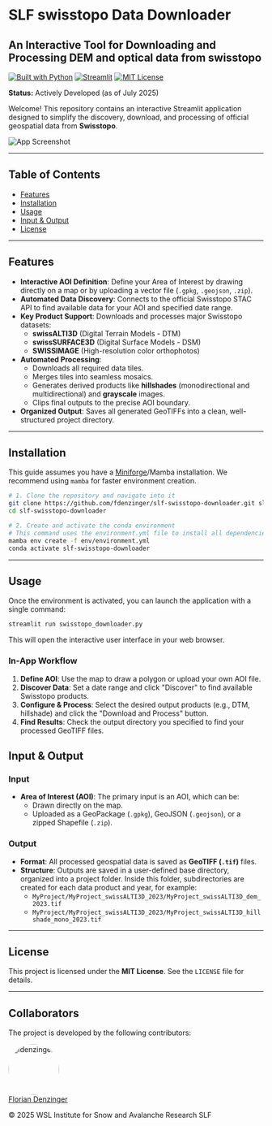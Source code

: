 # SLF swisstopo Data Downloader
## An Interactive Tool for Downloading and Processing DEM and optical data from swisstopo

[![Built with Python](https://img.shields.io/badge/python-3670A0?style=for-the-badge&logo=python&logoColor=ffdd54)](https://www.python.org/) [![Streamlit](https://img.shields.io/badge/Streamlit-%23FE4B4B.svg?style=for-the-badge&logo=streamlit&logoColor=white)](https://streamlit.io) [![MIT License](https://img.shields.io/badge/License-MIT-yellow.svg?style=for-the-badge)](https://opensource.org/licenses/MIT)

**Status:** Actively Developed (as of July 2025)

Welcome! This repository contains an interactive Streamlit application designed to simplify the discovery, download, and processing of official geospatial data from **Swisstopo**.

![App Screenshot](docs/markdown/assets/SLF_DataDownloader_Showcase.gif)

---

## Table of Contents

* [Features](#features)
* [Installation](#installation)
* [Usage](#usage)
* [Input & Output](#input--output)
* [License](#license)

---

## Features

* **Interactive AOI Definition**: Define your Area of Interest by drawing directly on a map or by uploading a vector file (`.gpkg`, `.geojson`, `.zip`).
* **Automated Data Discovery**: Connects to the official Swisstopo STAC API to find available data for your AOI and specified date range.
* **Key Product Support**: Downloads and processes major Swisstopo datasets:
    * **swissALTI3D** (Digital Terrain Models - DTM)
    * **swissSURFACE3D** (Digital Surface Models - DSM)
    * **SWISSIMAGE** (High-resolution color orthophotos)
* **Automated Processing**:
    * Downloads all required data tiles.
    * Merges tiles into seamless mosaics.
    * Generates derived products like **hillshades** (monodirectional and multidirectional) and **grayscale** images.
    * Clips final outputs to the precise AOI boundary.
* **Organized Output**: Saves all generated GeoTIFFs into a clean, well-structured project directory.

---

## Installation

This guide assumes you have a [Miniforge](https://github.com/conda-forge/miniforge?tab=readme-ov-file#install)/Mamba installation. We recommend using `mamba` for faster environment creation.

```bash
# 1. Clone the repository and navigate into it
git clone https://github.com/fdenzinger/slf-swisstopo-downloader.git slf-swisstopo-downloader
cd slf-swisstopo-downloader

# 2. Create and activate the conda environment
# This command uses the environment.yml file to install all dependencies.
mamba env create -f env/environment.yml
conda activate slf-swisstopo-downloader
```
---

## Usage

Once the environment is activated, you can launch the application with a single command:

```bash
streamlit run swisstopo_downloader.py
```

This will open the interactive user interface in your web browser.

### In-App Workflow
1.  **Define AOI**: Use the map to draw a polygon or upload your own AOI file.
2.  **Discover Data**: Set a date range and click "Discover" to find available Swisstopo products.
3.  **Configure & Process**: Select the desired output products (e.g., DTM, hillshade) and click the "Download and Process" button.
4.  **Find Results**: Check the output directory you specified to find your processed GeoTIFF files.

## Input & Output

### Input
* **Area of Interest (AOI)**: The primary input is an AOI, which can be:
    * Drawn directly on the map.
    * Uploaded as a GeoPackage (`.gpkg`), GeoJSON (`.geojson`), or a zipped Shapefile (`.zip`).

### Output
* **Format**: All processed geospatial data is saved as **GeoTIFF (`.tif`)** files.
* **Structure**: Outputs are saved in a user-defined base directory, organized into a project folder. Inside this folder, subdirectories are created for each data product and year, for example:
    * `MyProject/MyProject_swissALTI3D_2023/MyProject_swissALTI3D_dem_2023.tif`
    * `MyProject/MyProject_swissALTI3D_2023/MyProject_swissALTI3D_hillshade_mono_2023.tif`

---

## License
This project is licensed under the **MIT License**. See the `LICENSE` file for details.

---

## Collaborators

The project is developed by the following contributors:

<div align="left">
  <a href="https://github.com/fdenzinger">
    <img src="https://avatars.githubusercontent.com/fdenzinger" alt="fdenzinger" width="100" style="border-radius: 50%"><br>
    Florian Denzinger
  </a>
</div>


© 2025 WSL Institute for Snow and Avalanche Research SLF

